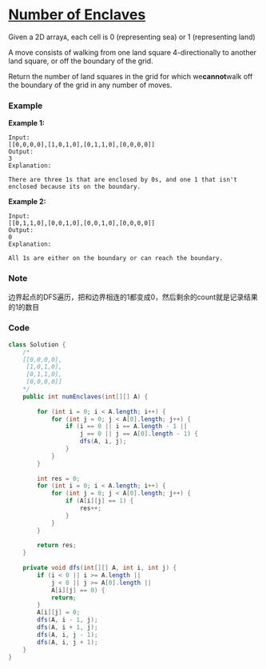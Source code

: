 # [Number of Enclaves](https://leetcode.com/problems/number-of-enclaves/description/)

Given a 2D array`A`, each cell is 0 \(representing sea\) or 1 \(representing land\)

A move consists of walking from one land square 4-directionally to another land square, or off the boundary of the grid.

Return the number of land squares in the grid for which we**cannot**walk off the boundary of the grid in any number of moves.

### Example

**Example 1:**

```
Input: 
[[0,0,0,0],[1,0,1,0],[0,1,1,0],[0,0,0,0]]
Output: 
3
Explanation: 

There are three 1s that are enclosed by 0s, and one 1 that isn't enclosed because its on the boundary.
```

**Example 2:**

```
Input: 
[[0,1,1,0],[0,0,1,0],[0,0,1,0],[0,0,0,0]]
Output: 
0
Explanation: 

All 1s are either on the boundary or can reach the boundary.
```

### Note

边界起点的DFS遍历，把和边界相连的1都变成0，然后剩余的count就是记录结果的1的数目

### Code

```java
class Solution {
    /*
    [[0,0,0,0],
     [1,0,1,0],
     [0,1,1,0],
     [0,0,0,0]]
    */
    public int numEnclaves(int[][] A) {
        
        for (int i = 0; i < A.length; i++) {
            for (int j = 0; j < A[0].length; j++) {
                if (i == 0 || i == A.length - 1 ||
                    j == 0 || j == A[0].length - 1) {
                    dfs(A, i, j);
                }
            }
        }
        
        int res = 0;
        for (int i = 0; i < A.length; i++) {
            for (int j = 0; j < A[0].length; j++) {
                if (A[i][j] == 1) {
                    res++;
                }
            }
        }
        
        return res;
    }
    
    private void dfs(int[][] A, int i, int j) {
        if (i < 0 || i >= A.length || 
            j < 0 || j >= A[0].length ||
            A[i][j] == 0) {
            return;
        }
        A[i][j] = 0;
        dfs(A, i - 1, j);
        dfs(A, i + 1, j);
        dfs(A, i, j - 1);
        dfs(A, i, j + 1);
    }
}
```



